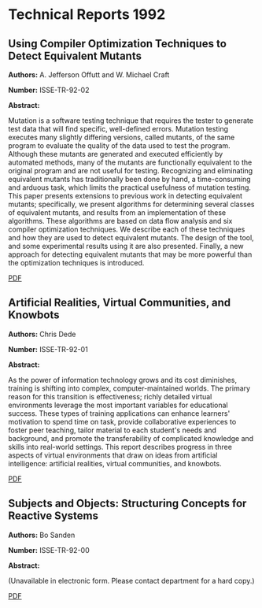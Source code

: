 # Technical Reports 1992

## Using Compiler Optimization Techniques to Detect Equivalent Mutants

**Authors:** A. Jefferson Offutt and W. Michael Craft

**Number:** ISSE-TR-92-02

**Abstract:**

Mutation is a software testing technique that requires the tester to generate test data that will find specific, well-defined errors. Mutation testing executes many slightly differing versions, called mutants, of the same program to evaluate the quality of the data used to test the program. Although these mutants are generated and executed efficiently by automated methods, many of the mutants are functionally equivalent to the original program and are not useful for testing. Recognizing and eliminating equivalent mutants has traditionally been done by hand, a time-consuming and arduous task, which limits the practical usefulness of mutation testing. This paper presents extensions to previous work in detecting equivalent mutants; specifically, we present algorithms for determining several classes of equivalent mutants, and results from an implementation of these algorithms. These algorithms are based on data flow analysis and six compiler optimization techniques. We describe each of these techniques and how they are used to detect equivalent mutants. The design of the tool, and some experimental results using it are also presented. Finally, a new approach for detecting equivalent mutants that may be more powerful than the optimization techniques is introduced.

[PDF](../pdfs/1992/ISSE-TR-92-02.pdf)

## Artificial Realities, Virtual Communities, and Knowbots

**Authors:** Chris Dede

**Number:** ISSE-TR-92-01

**Abstract:**

As the power of information technology grows and its cost diminishes, training is shifting into complex, computer-maintained worlds. The primary reason for this transition is effectiveness; richly detailed virtual environments leverage the most important variables for educational success. These types of training applications can enhance learners' motivation to spend time on task, provide collaborative experiences to foster peer teaching, tailor material to each student's needs and background, and promote the transferability of complicated knowledge and skills into real-world settings. This report describes progress in three aspects of virtual environments that draw on ideas from artificial intelligence: artificial realities, virtual communities, and knowbots.

[PDF](../pdfs/1992/ISSE-TR-92-01.pdf)

## Subjects and Objects: Structuring Concepts for Reactive Systems

**Authors:** Bo Sanden

**Number:** ISSE-TR-92-00

**Abstract:**

(Unavailable in electronic form.  Please contact department for a hard copy.)

[PDF](../pdfs/1992/ISSE-TR-92-00.pdf)

